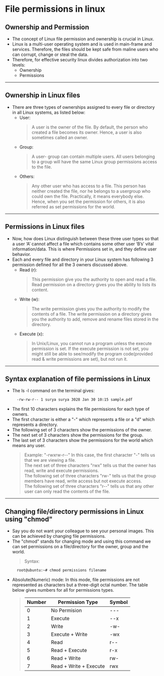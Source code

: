 # File permissions in linux


## Ownership and Permission

- The concept of Linux file permission and ownership is crucial in Linux.
- Linux is a multi-user operating system and is used in main-frame and services. Therefore, the files should be kept safe from maline users who can corrupt, change or steal the data.  
- Therefore, for effective security linux divides authorization into two levels: 
  - Ownership
  - Permissions

***

## Ownership in Linux files

- There are three types of ownerships assigned to every file or directory in all Linux systems, as listed below:
  - User:
    > A user is the owner of the file. By default, the person who created a file becomes its owner. Hence, a user is also sometimes called an owner.
  - Group:
    > A user- group can contain multiple users. All users belonging to a group will have the same Linux group permissions access to the file.
  - Others:
    > Any other user who has access to a file. This person has neither created the file, nor he belongs to a usergroup who could own the file. Practically, it means everybody else. Hence, when you set the permission for others, it is also referred as set permissions for the world.

***

## Permissions in Linux files

- Now, how does Linux distinguish between these three user types so that a user ‘A’ cannot affect a file which contains some other user ‘B’s’ vital information/data. This is where Permissions set in, and they define user behavior.
- Each and every file and directory in your Linux system has following 3 permission defined for all the 3 owners discussed above.
  - Read (r): 
    > This permission give you the authority to open and read a file. Read permission on a directory gives you the ability to lists its content.
  - Write (w):
    > The write permission gives you the authority to modify the contents of a file. The write permission on a directory gives you the authority to add, remove and rename files stored in the directory. 
  - Execute (x):
    > In Unix/Linux, you cannot run a program unless the execute permission is set. If the execute permission is not set, you might still be able to see/modify the program code(provided read & write permissions are set), but not run it.

***

## 	Syntax explanation of file permissions in Linux

- The ls -l command on the terminal gives:
  ```bash 
    -rw-rw-r-- 1 surya surya 3028 Jan 30 10:15 sample.pdf
  ```
- The first 10 characters explains the file permissions for each type of owners. 
- The first character is either a "-" which represents a file or a "d" which represents a directory.
- The following set of 3 characters show the permissions of the owner.
- The next set of 3 characters show the permissions for the group.
- The last set of 3 characters show the permissions for the world which means any user.
  > Example:
    > "-rwxrw-r--"
    > In this case, the first character "-" tells us that we are viewing a file.  
    > The next set of three characters "rwx" tells us that the owner has read, write and execute permissions.  
    > The following set of three characters "rw-" tells us that the group members have read, write access but not execute access.  
    > The following set of three characters "r--" tells us that any other user can only read the contents of the file.

***

## Changing file/directory permissions in Linux using "chmod"

- Say you do not want your colleague to see your personal images. This can be achieved by changing file permissions.
- The "chmod" stands for changing mode and using this command we can set permissions on a file/directory for the owner, group and the world.
  > Syntax:
    ```bash
      root@ubuntu:~# chmod permissions filename 
    ```
- Absolute(Numeric) mode: In this mode, file permissions are not represented as characters but a three-digit octal number. The table below gives numbers for all for permissions types.
  >    | Number    | Permission Type        | Symbol  |
  >    | --------  | ---------------------- | ------- |
  >    | 0         | No Permision           | ---     |
  >    | 1         | Execute                | --x     |
  >    | 2         | Write                  | -w-     |
  >    | 3         | Execute + Write        | -wx     |
  >    | 4         | Read                   | r--     |
  >    | 5         | Read + Execute         | r-x     |
  >    | 6         | Read + Write           | rw-     |
  >    | 7         | Read + Write + Execute | rwx     |
	





